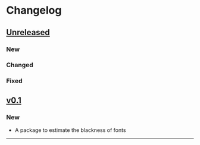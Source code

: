 # Changelog

## [Unreleased]

### New

### Changed

### Fixed

## [v0.1]

### New

- A package to estimate the blackness of fonts

------

[Unreleased]: https://github.com/samcarter/panda/compare/v0.6...HEAD
[v0.1]: https://github.com/samcarter/panda/compare/v0.0...v0.1
